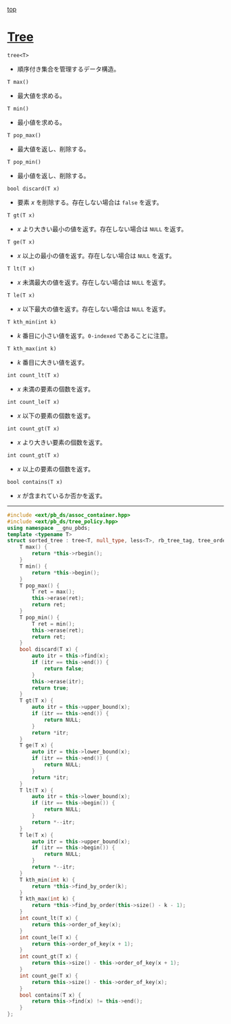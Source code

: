 [top](../README.md)

# [Tree](./tree.cpp)

`tree<T>`
- 順序付き集合を管理するデータ構造。

`T max()`
- 最大値を求める。

`T min()`
- 最小値を求める。

`T pop_max()`
- 最大値を返し、削除する。

`T pop_min()`
- 最小値を返し、削除する。

`bool discard(T x)`
- 要素 $x$ を削除する。存在しない場合は `false` を返す。

`T gt(T x)`
- $x$ より大きい最小の値を返す。存在しない場合は `NULL` を返す。

`T ge(T x)`
- $x$ 以上の最小の値を返す。存在しない場合は `NULL` を返す。

`T lt(T x)`
- $x$ 未満最大の値を返す。存在しない場合は `NULL` を返す。

`T le(T x)`
- $x$ 以下最大の値を返す。存在しない場合は `NULL` を返す。

`T kth_min(int k)`
- $k$ 番目に小さい値を返す。`0-indexed` であることに注意。

`T kth_max(int k)`
- $k$ 番目に大きい値を返す。

`int count_lt(T x)`
- $x$ 未満の要素の個数を返す。

`int count_le(T x)`
- $x$ 以下の要素の個数を返す。

`int count_gt(T x)`
- $x$ より大きい要素の個数を返す。

`int count_gt(T x)`
- $x$ 以上の要素の個数を返す。

`bool contains(T x)`
- $x$ が含まれているか否かを返す。

---

```cpp
#include <ext/pb_ds/assoc_container.hpp>
#include <ext/pb_ds/tree_policy.hpp>
using namespace __gnu_pbds;
template <typename T>
struct sorted_tree : tree<T, null_type, less<T>, rb_tree_tag, tree_order_statistics_node_update> {
    T max() {
        return *this->rbegin();
    }
    T min() {
        return *this->begin();
    }
    T pop_max() {
        T ret = max();
        this->erase(ret);
        return ret;
    }
    T pop_min() {
        T ret = min();
        this->erase(ret);
        return ret;
    }
    bool discard(T x) {
        auto itr = this->find(x);
        if (itr == this->end()) {
            return false;
        }
        this->erase(itr);
        return true;
    }
    T gt(T x) {
        auto itr = this->upper_bound(x);
        if (itr == this->end()) {
            return NULL;
        }
        return *itr;
    }
    T ge(T x) {
        auto itr = this->lower_bound(x);
        if (itr == this->end()) {
            return NULL;
        }
        return *itr;
    }
    T lt(T x) {
        auto itr = this->lower_bound(x);
        if (itr == this->begin()) {
            return NULL;
        }
        return *--itr;
    }
    T le(T x) {
        auto itr = this->upper_bound(x);
        if (itr == this->begin()) {
            return NULL;
        }
        return *--itr;
    }
    T kth_min(int k) {
        return *this->find_by_order(k);
    }
    T kth_max(int k) {
        return *this->find_by_order(this->size() - k - 1);
    }
    int count_lt(T x) {
        return this->order_of_key(x);
    }
    int count_le(T x) {
        return this->order_of_key(x + 1);
    }
    int count_gt(T x) {
        return this->size() - this->order_of_key(x + 1);
    }
    int count_ge(T x) {
        return this->size() - this->order_of_key(x);
    }
    bool contains(T x) {
        return this->find(x) != this->end();
    }
};
```